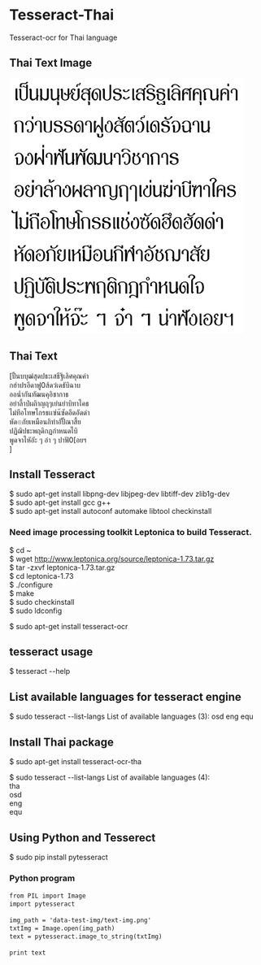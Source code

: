 # Tesseract-Thai
Tesseract-ocr for Thai language

## Thai Text Image  

![Thai text image](https://github.com/mrolarik/Tesseract-Thai/blob/master/data-text-img/thai-text.png)

## Thai Text 

[ปั้นบบุฒ่สุดปธะเสธีฐิเลิศคุณค่า  
กฮ่าปรอีดาฟู0ส้ดว๋เดธับิฉาบ  
ออน่ำกันทัฒนคุอิชากาธ  
อย่าลี้าป๋ผถิาญฤๆเย่นยำบิทาไคธ  
ไม่ทีอโทษโกรธเเซ่น๊ซัดอึดอัดด่า  
หัด๏กัยเหมือนกิทำอัปั๊ณาสี้ย  
ปฏิฌิปธะพฤดิกฏกําหนดไบิ  
พูดจาไหัอัะ ๆ อ่า ๆ ปาฟั0[อยฯ  
]

## Install Tesseract
$ sudo apt-get install libpng-dev libjpeg-dev libtiff-dev zlib1g-dev  
$ sudo apt-get install gcc g++  
$ sudo apt-get install autoconf automake libtool checkinstall  

### Need image processing toolkit Leptonica to build Tesseract.  
$ cd ~  
$ wget http://www.leptonica.org/source/leptonica-1.73.tar.gz  
$ tar -zxvf leptonica-1.73.tar.gz  
$ cd leptonica-1.73  
$ ./configure  
$ make  
$ sudo checkinstall  
$ sudo ldconfig  

$ sudo apt-get install tesseract-ocr  

## tesseract usage  
$ tesseract --help  

## List available languages for tesseract engine  
$ sudo tesseract --list-langs List of available languages (3):
osd
eng
equ 

## Install Thai package
$ sudo apt-get install tesseract-ocr-tha 

$ sudo tesseract --list-langs List of available languages (4):  
tha  
osd  
eng  
equ   

## Using Python and Tesserect
$ sudo pip install pytesseract

### Python program
```
from PIL import Image
import pytesseract

img_path = 'data-test-img/text-img.png'
txtImg = Image.open(img_path)
text = pytesseract.image_to_string(txtImg)

print text
```
